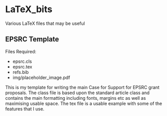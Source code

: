 LaTeX_bits
==========

Various LaTeX files that may be useful

EPSRC Template
--------------

Files Required:

* epsrc.cls
* epsrc.tex
* refs.bib
* img/placeholder_image.pdf

This is my template for writing the main Case for Support for EPSRC grant proposals.
The class file is based upon the standard article class and contains the main formatting including fonts, margins etc as well as maximising usable space. 
The tex file is a usable example with some of the features that I use.





